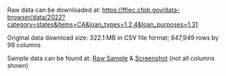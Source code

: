Raw data can be downloaded at: https://ffiec.cfpb.gov/data-browser/data/2022?category=states&items=CA&loan_types=1,2,4&loan_purposes=1,31

Original data download size: 322.1 MB in CSV file format; 847,949 rows by 99 columns

Sample data can be found at: [Raw Sample](raw_sample.numbers) & [Screenshot](raw_sample_screenshot.png) (not all columns shown)
